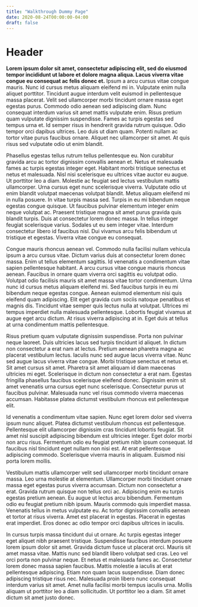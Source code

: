```yaml
---
title: "Walkthrough Dummy Page"
date: 2020-08-24T00:00:00-04:00
draft: false
---
```

Header
=====

**Lorem ipsum dolor sit amet, consectetur adipiscing elit, sed do eiusmod tempor incididunt ut labore et dolore magna aliqua. Lacus viverra vitae congue eu consequat ac felis donec et.** Ipsum a arcu cursus vitae congue mauris. Nunc id cursus metus aliquam eleifend mi in. Vulputate enim nulla aliquet porttitor. Tincidunt augue interdum velit euismod in pellentesque massa placerat. Velit sed ullamcorper morbi tincidunt ornare massa eget egestas purus. Commodo odio aenean sed adipiscing diam. Nunc consequat interdum varius sit amet mattis vulputate enim. Risus pretium quam vulputate dignissim suspendisse. Fames ac turpis egestas sed tempus urna et. Id semper risus in hendrerit gravida rutrum quisque. Odio tempor orci dapibus ultrices. Leo duis ut diam quam. Potenti nullam ac tortor vitae purus faucibus ornare. Aliquet nec ullamcorper sit amet. At quis risus sed vulputate odio ut enim blandit.

Phasellus egestas tellus rutrum tellus pellentesque eu. Non curabitur gravida arcu ac tortor dignissim convallis aenean et. Netus et malesuada fames ac turpis egestas integer eget. Habitant morbi tristique senectus et netus et malesuada. Nisl nisi scelerisque eu ultrices vitae auctor eu augue. Ut porttitor leo a diam. Molestie ac feugiat sed lectus vestibulum mattis ullamcorper. Urna cursus eget nunc scelerisque viverra. Vulputate odio ut enim blandit volutpat maecenas volutpat blandit. Metus aliquam eleifend mi in nulla posuere. In vitae turpis massa sed. Turpis in eu mi bibendum neque egestas congue quisque. Ut faucibus pulvinar elementum integer enim neque volutpat ac. Praesent tristique magna sit amet purus gravida quis blandit turpis. Duis at consectetur lorem donec massa. In tellus integer feugiat scelerisque varius. Sodales ut eu sem integer vitae. Interdum consectetur libero id faucibus nisl. Dui vivamus arcu felis bibendum ut tristique et egestas. Viverra vitae congue eu consequat.

Congue mauris rhoncus aenean vel. Commodo nulla facilisi nullam vehicula ipsum a arcu cursus vitae. Dictum varius duis at consectetur lorem donec massa. Enim ut tellus elementum sagittis. Id venenatis a condimentum vitae sapien pellentesque habitant. A arcu cursus vitae congue mauris rhoncus aenean. Faucibus in ornare quam viverra orci sagittis eu volutpat odio. Volutpat odio facilisis mauris sit amet massa vitae tortor condimentum. Urna nunc id cursus metus aliquam eleifend mi. Sed faucibus turpis in eu mi bibendum neque egestas congue. Aenean euismod elementum nisi quis eleifend quam adipiscing. Elit eget gravida cum sociis natoque penatibus et magnis dis. Tincidunt vitae semper quis lectus nulla at volutpat. Ultrices mi tempus imperdiet nulla malesuada pellentesque. Lobortis feugiat vivamus at augue eget arcu dictum. At risus viverra adipiscing at in. Eget duis at tellus at urna condimentum mattis pellentesque.

Risus pretium quam vulputate dignissim suspendisse. Porta non pulvinar neque laoreet. Duis ultricies lacus sed turpis tincidunt id aliquet. In dictum non consectetur a erat nam at lectus. Pretium aenean pharetra magna ac placerat vestibulum lectus. Iaculis nunc sed augue lacus viverra vitae. Nunc sed augue lacus viverra vitae congue. Morbi tristique senectus et netus et. Sit amet cursus sit amet. Pharetra sit amet aliquam id diam maecenas ultricies mi eget. Scelerisque in dictum non consectetur a erat nam. Egestas fringilla phasellus faucibus scelerisque eleifend donec. Dignissim enim sit amet venenatis urna cursus eget nunc scelerisque. Consectetur purus ut faucibus pulvinar. Malesuada nunc vel risus commodo viverra maecenas accumsan. Habitasse platea dictumst vestibulum rhoncus est pellentesque elit.

Id venenatis a condimentum vitae sapien. Nunc eget lorem dolor sed viverra ipsum nunc aliquet. Platea dictumst vestibulum rhoncus est pellentesque. Pellentesque elit ullamcorper dignissim cras tincidunt lobortis feugiat. Sit amet nisl suscipit adipiscing bibendum est ultricies integer. Eget dolor morbi non arcu risus. Fermentum odio eu feugiat pretium nibh ipsum consequat. Id faucibus nisl tincidunt eget nullam non nisi est. At erat pellentesque adipiscing commodo. Scelerisque viverra mauris in aliquam. Euismod nisi porta lorem mollis.

Vestibulum mattis ullamcorper velit sed ullamcorper morbi tincidunt ornare massa. Leo urna molestie at elementum. Ullamcorper morbi tincidunt ornare massa eget egestas purus viverra accumsan. Dictum non consectetur a erat. Gravida rutrum quisque non tellus orci ac. Adipiscing enim eu turpis egestas pretium aenean. Eu augue ut lectus arcu bibendum. Fermentum odio eu feugiat pretium nibh ipsum. Mauris commodo quis imperdiet massa. Venenatis tellus in metus vulputate eu. Ac tortor dignissim convallis aenean et tortor at risus viverra. Amet est placerat in egestas. Placerat in egestas erat imperdiet. Eros donec ac odio tempor orci dapibus ultrices in iaculis.

In cursus turpis massa tincidunt dui ut ornare. Ac turpis egestas integer eget aliquet nibh praesent tristique. Suspendisse faucibus interdum posuere lorem ipsum dolor sit amet. Gravida dictum fusce ut placerat orci. Mauris sit amet massa vitae. Mattis nunc sed blandit libero volutpat sed cras. Leo vel orci porta non pulvinar neque. Et netus et malesuada fames ac. Consectetur lorem donec massa sapien faucibus. Mattis molestie a iaculis at erat pellentesque adipiscing. Etiam non quam lacus suspendisse. Diam donec adipiscing tristique risus nec. Malesuada proin libero nunc consequat interdum varius sit amet. Amet nulla facilisi morbi tempus iaculis urna. Mollis aliquam ut porttitor leo a diam sollicitudin. Ut porttitor leo a diam. Sit amet dictum sit amet justo donec.
